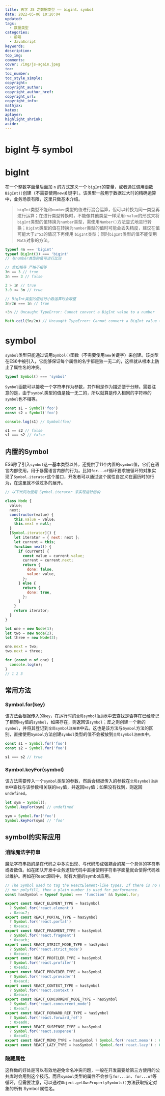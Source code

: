 ```yaml
---
title: 再学 JS 之数据类型 —— bigint、symbol
date: 2022-05-06 10:20:04
updated:
tags: 
  - 数据类型
categories: 
  - 前端
  - JavaScript
keywords:
description:
top_img:
comments:
cover: /img/js-again.jpeg
toc:
toc_number:
toc_style_simple:
copyright:
copyright_author:
copyright_author_href:
copyright_url:
copyright_info:
mathjax:
katex:
aplayer:
highlight_shrink:
aside:
---
```

# bigInt 与 symbol

# bigInt

在一个整数字面量后面加 `n` 的方式定义一个 `bigInt`的变量，或者通过调用函数`BigInt()`创建（不需要使用`new`关键字）。该类型一般用于数据过大时的精确运算中，业务场景有限，这里只做基本介绍。

> `bigInt`类型不能和`number`类型的值进行混合运算，但可以转换为同一类型再进行运算；在进行类型转换时，不能像其他类型一样采用`+value`的形式来将`bigInt`类型的值转换为`number`类型，需使用`Number()`方法显式地进行转换；`BigInt`类型的值在转换为`number`类型的值时可能会丢失精度，建议在值可能大于`2^53`的情况下再使用 `bigInt`类型；同时`bigInt`类型的值不能使用`Math`对象的方法。
> 

```js
typeof 4n === 'bigint'
typeof BigInt(3) === 'bigint'
// 与number类型的值可进行比较

// 宽松相等 严格不相等
3n == 3 // true
3n === 3 // false

2 > 1n // true
3.0 <= 3n // true

// BigInt类型的值进行小数运算时会取整
3n/2n === 1n // true

+3n // Uncaught TypeError: Cannot convert a BigInt value to a number

Math.ceil(5n/2n) // Uncaught TypeError: Cannot convert a BigInt value to a number
```

# symbol

`symbol`类型只能通过调用`Symbol()`函数（不需要使用`new`关键字）来创建。该类型在ES6中被引入，它能够保证每个属性的名字都是独一无二的，这样就从根本上防止了属性名的冲突。

```js
typeof Symbol() === 'symbol'
```

`Symbol`函数可以接收一个字符串作为参数，其作用是作为描述便于分辨。需要注意的是，由于`symbol`类型的值是独一无二的，所以就算是传入相同的字符串的`symbol`也不相等。

```js
const s1 = Symbol('foo')
const s2 = Symbol('foo')

console.log(s1) // Symbol(foo)

s1 == s2 // false
s1 === s2 // false
```

## 内置的Symbol

ES6除了引入`symbol`这一基本类型以外，还提供了11个内置的`symbol`值，它们在语言内部使用，用于暴露语言内部的行为。比如`for...of`循环要求被循环的对象实现了`Symbol.iterator`这个接口，开发者可以通过这个属性自定义在遍历时的行为，在这里就不做过多的展开。

```js
// 以下代码为使用 Symbol.iterator 来实现指针结构

class Node {
  value;
  next;
  constructor(value) {
    this.value = value;
    this.next = null;
  }
  [Symbol.iterator]() {
    let iterator = { next: next };
    let current = this;
    function next() {
      if (current) {
        const value = current.value;
        current = current.next;
        return {
          done: false,
          value: value,
        };
      } else {
        return {
          done: true,
        };
      }
    }
    return iterator;
  }
}

let one = new Node(1);
let two = new Node(2);
let three = new Node(3);

one.next = two;
two.next = three;

for (const n of one) {
  console.log(n);
}
// 1 2 3
```

## 常用方法

### Symbol.for(key)

该方法会根据传入的`key`，在运行时的`全局symbol注册表`中去查找是否存在已经登记了相同`key`值的`symbol`，如果存在，则返回该`symbol`；反之则创建一个新的`symbol`，并将其登记到`全局symbol注册表`中去。这也是该方法与`Symbol`方法的区别，直接使用`Symbol`方法创建`symbol`类型的值不会被放到`全局symbol注册表`中。

```js
const s1 = Symbol.for('foo')
const s2 = Symbol.for('foo')

s1 === s2 // true
```

### Symbol.keyFor(symbol)

该方法需要传入一个`symbol`类型的参数，然后会根据传入的参数在`全局symbol注册表`中查找与该参数相关联的`key`值，并返回`key`值；如果没有找到，则返回`undefined`。

```js
let sym = Symbol();
Symbol.keyFor(sym) // undefined

sym = Symbol.for('foo')
Symbol.keyFor(sym) // 'foo'
```

## symbol的实际应用

### 消除魔法字符串

魔法字符串指的是在代码之中多次出现、与代码形成强耦合的某一个具体的字符串或者数值。如在团队开发中业务逻辑代码中直接使用字符串字面量就会使得代码难以维护。再如在React源码中，就有大量的symbol应用。

```js
// The Symbol used to tag the ReactElement-like types. If there is no native Symbol
// nor polyfill, then a plain number is used for performance.
const hasSymbol = typeof Symbol === 'function' && Symbol.for;

export const REACT_ELEMENT_TYPE = hasSymbol
  ? Symbol.for('react.element')
  : 0xeac7;
export const REACT_PORTAL_TYPE = hasSymbol
  ? Symbol.for('react.portal')
  : 0xeaca;
export const REACT_FRAGMENT_TYPE = hasSymbol
  ? Symbol.for('react.fragment')
  : 0xeacb;
export const REACT_STRICT_MODE_TYPE = hasSymbol
  ? Symbol.for('react.strict_mode')
  : 0xeacc;
export const REACT_PROFILER_TYPE = hasSymbol
  ? Symbol.for('react.profiler')
  : 0xead2;
export const REACT_PROVIDER_TYPE = hasSymbol
  ? Symbol.for('react.provider')
  : 0xeacd;
export const REACT_CONTEXT_TYPE = hasSymbol
  ? Symbol.for('react.context')
  : 0xeace;
export const REACT_CONCURRENT_MODE_TYPE = hasSymbol
  ? Symbol.for('react.concurrent_mode')
  : 0xeacf;
export const REACT_FORWARD_REF_TYPE = hasSymbol
  ? Symbol.for('react.forward_ref')
  : 0xead0;
export const REACT_SUSPENSE_TYPE = hasSymbol
  ? Symbol.for('react.suspense')
  : 0xead1;
export const REACT_MEMO_TYPE = hasSymbol ? Symbol.for('react.memo') : 0xead3;
export const REACT_LAZY_TYPE = hasSymbol ? Symbol.for('react.lazy') : 0xead4;
```

### 隐藏属性

这样做的好处是可以有效地避免命名冲突问题，一般在开发需要给第三方使用的公共库时会用到这个技巧。而且`symbol`类型的属性不会参与`for...in`、`for...of`等循环，但需要注意，可以通过`Object.getOwnPropertySymbols()`方法获取指定对象的所有 Symbol 属性名。